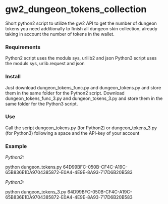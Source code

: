 # gw2_dungeon_tokens_collection
Short python2 script to utilize the gw2 API to get the number of dungeon tokens you need additionally to finish all dungeon skin collection, already taking in account the number of tokens in the wallet.
### Requirements
Python2 script uses the moduls sys, urllib2 and json
Python3 script uses the moduls sys, urlib.request and json
### Install
Just download dungeon_tokens_func.py and dungeon_tokens.py and store them in the same folder for the Python2 script.
Download dungeon_tokens_func_3.py and dungeon_tokens_3.py and store them in the same folder for the Python3 script.
### Use
Call the script dungeon_tokens.py (for Python2) or dungeon_tokens_3.py (for Python3) following a space and the API-key of your account
### Example
*Python2:*

python dungeon_tokens.py 64D99BFC-050B-CF4C-A19C-65B836E1DA9704385872-E0A4-4E9E-8A93-717D6B20B583

*Python3:*

python dungeon_tokens_3.py 64D99BFC-050B-CF4C-A19C-65B836E1DA9704385872-E0A4-4E9E-8A93-717D6B20B583
